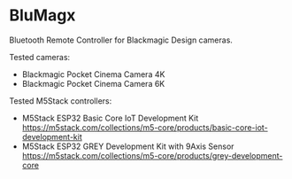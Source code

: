 # BluMagx
Bluetooth Remote Controller for Blackmagic Design cameras.

Tested cameras:
* Blackmagic Pocket Cinema Camera 4K
* Blackmagic Pocket Cinema Camera 6K

Tested M5Stack controllers:
* M5Stack ESP32 Basic Core IoT Development Kit https://m5stack.com/collections/m5-core/products/basic-core-iot-development-kit
* M5Stack ESP32 GREY Development Kit with 9Axis Sensor https://m5stack.com/collections/m5-core/products/grey-development-core

